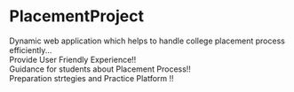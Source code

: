 # PlacementProject<br>
Dynamic web application which helps to handle college placement process efficiently...<br>
Provide User Friendly Experience!!<br>
Guidance for students about Placement Process!!<br>
Preparation strtegies and Practice Platform !!<br>
